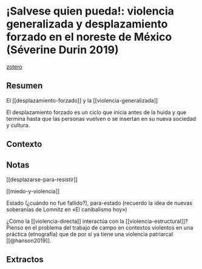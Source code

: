 # ¡Salvese quien pueda!: violencia generalizada y desplazamiento forzado en el noreste de México (Séverine Durin 2019)
[zotero](zotero://select/items/@durin2019)

## Resumen

El [[desplazamiento-forzado]] y la [[violencia-generalizada]]

El desplazamiento forzado es un ciclo que inicia antes de la huida y que termina hasta que las personas vuelven o se insertan en su nueva sociedad y cultura.

## Contexto

## Notas

[[desplazarse-para-resistir]]

[[miedo-y-violencia]]

Estado (¿cuándo no fue fallido?), para-estado (recuerdo la idea de nuevas soberanías de Lomnitz en «El canibalismo hoy»)

¿Cómo la [[violencia-directa]] interactúa  con la [[violencia-estructural]]? Pienso en el problema del trabajo de campo en contextos violentos en una práctica (etnografía) que de por sí ya tiene una violencia patriarcal [[@hanson2019]].

## Extractos


